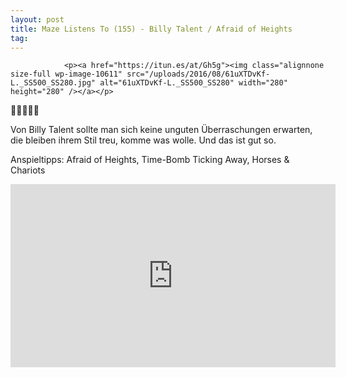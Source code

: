 ```yaml
---
layout: post
title: Maze Listens To (155) - Billy Talent / Afraid of Heights
tag: 
---
```



                <p><a href="https://itun.es/at/Gh5g"><img class="alignnone size-full wp-image-10611" src="/uploads/2016/08/61uXTDvKf-L._SS500_SS280.jpg" alt="61uXTDvKf-L._SS500_SS280" width="280" height="280" /></a></p>
<p>🤘🤘🤘🤘🤘</p>
<p>Von Billy Talent sollte man sich keine unguten Überraschungen erwarten, die bleiben ihrem Stil treu, komme was wolle. Und das ist gut so.</p>
<p>Anspieltipps: Afraid of Heights, Time-Bomb Ticking Away, Horses &amp; Chariots</p>
<iframe src="https://www.youtube.com/embed/N6JbwiVl-8g" width="520" height="293" frameborder="0" allowfullscreen="allowfullscreen"></iframe>
            
